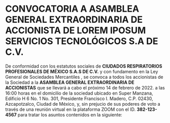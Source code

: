 # CONVOCATORIA A ASAMBLEA GENERAL EXTRAORDINARIA DE ACCIONISTA DE  LOREM IPOSUM SERVICIOS TECNOLÓGICOS S.A DE C.V.

De conformidad con los estatutos sociales de **CIUDADOS RESPIRATORIOS PROFESIONALES  DE MÉXICO S.A.S DE C.V.** y con fundamento en la Ley General de Sociedades Mercantiles , se convoca a todos los accionistas de la Sociedad a la **ASAMBLEA GENERAL EXTRAORDINARIA DE ACCIONISTAS** que se llevará a cabo el próximo 14 de febrero de 2022. a las 16:00 horas en el domicilio de la sociedad ubicado en Super Manzana, Edificio H 6 No. 1 No. 301, Presidente Francisco I. Madero, C.P. 02430, Azcapotzalco, Ciudad de México, y, sin prejucio de sus poderes de voto a través de una reunión virtual en la plataforma ZOOM con  el ID. **382-123-4567** para tratar los asuntos contenidos en la siguiente:
